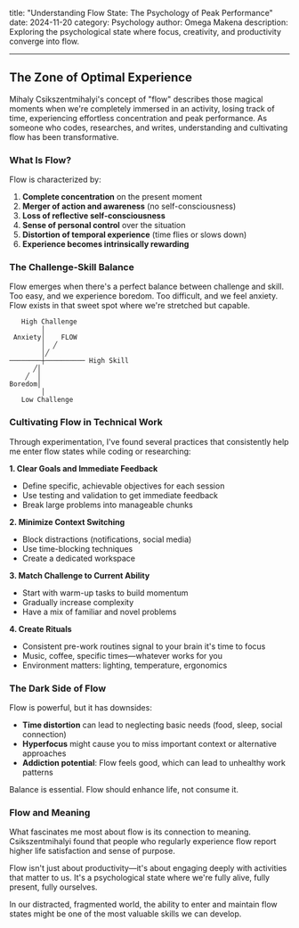 title: "Understanding Flow State: The Psychology of Peak Performance"
date: 2024-11-20
category: Psychology
author: Omega Makena
description: Exploring the psychological state where focus, creativity, and productivity converge into flow.

---

## The Zone of Optimal Experience

Mihaly Csikszentmihalyi's concept of "flow" describes those magical moments when we're completely immersed in an activity, losing track of time, experiencing effortless concentration and peak performance. As someone who codes, researches, and writes, understanding and cultivating flow has been transformative.

### What Is Flow?

Flow is characterized by:

1. **Complete concentration** on the present moment
2. **Merger of action and awareness** (no self-consciousness)
3. **Loss of reflective self-consciousness**
4. **Sense of personal control** over the situation
5. **Distortion of temporal experience** (time flies or slows down)
6. **Experience becomes intrinsically rewarding**

### The Challenge-Skill Balance

Flow emerges when there's a perfect balance between challenge and skill. Too easy, and we experience boredom. Too difficult, and we feel anxiety. Flow exists in that sweet spot where we're stretched but capable.

```
   High Challenge
        │
 Anxiety│    FLOW
        │  ╱
        │╱
────────┼────────── High Skill
      ╱│
    ╱  │
Boredom│
        │
   Low Challenge
```

### Cultivating Flow in Technical Work

Through experimentation, I've found several practices that consistently help me enter flow states while coding or researching:

**1. Clear Goals and Immediate Feedback**
- Define specific, achievable objectives for each session
- Use testing and validation to get immediate feedback
- Break large problems into manageable chunks

**2. Minimize Context Switching**
- Block distractions (notifications, social media)
- Use time-blocking techniques
- Create a dedicated workspace

**3. Match Challenge to Current Ability**
- Start with warm-up tasks to build momentum
- Gradually increase complexity
- Have a mix of familiar and novel problems

**4. Create Rituals**
- Consistent pre-work routines signal to your brain it's time to focus
- Music, coffee, specific times—whatever works for you
- Environment matters: lighting, temperature, ergonomics

### The Dark Side of Flow

Flow is powerful, but it has downsides:

- **Time distortion** can lead to neglecting basic needs (food, sleep, social connection)
- **Hyperfocus** might cause you to miss important context or alternative approaches
- **Addiction potential**: Flow feels good, which can lead to unhealthy work patterns

Balance is essential. Flow should enhance life, not consume it.

### Flow and Meaning

What fascinates me most about flow is its connection to meaning. Csikszentmihalyi found that people who regularly experience flow report higher life satisfaction and sense of purpose. 

Flow isn't just about productivity—it's about engaging deeply with activities that matter to us. It's a psychological state where we're fully alive, fully present, fully ourselves.

In our distracted, fragmented world, the ability to enter and maintain flow states might be one of the most valuable skills we can develop.



